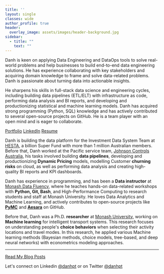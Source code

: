 ```yaml
---
title: ''
layout: single
classes: wide
author_profile: true
header:
  overlay_image: assets/images/header-background.jpg
sidebar:
  - title: ""
    text: ""
---
```


Danh is keen on applying Data Engineering and DataOps tools to solve real-world problems and help businesses to build end-to-end data engineering solutions. He has experience collaborating with key stakeholders and acquiring domain knowledge to frame and solve data-related problems. Danh is passionate about turning data into actionable insights. 

He sharpens his skills in full-stack data science and engineering cycles, including building data pipelines (ETL/ELT) with infrastructure as code, performing data analysis and BI reports, and developing and productionizing statistical and machine learning models. Danh has acquired strong programming (Python, SQL) knowledge and has actively contributed to several open-source projects on GitHub. He is a team player with an open mind and is eager to collaborate.

<p class="text-center"> <a href="https://danhphan.net/projects/" class="btn btn--info">Portfolio</a> <a href="https://www.linkedin.com/in/danhpt" class="btn btn--info">LinkedIn</a> <a href="https://danhphan.net/resume/" class="btn btn--info">Resume</a> </p>

Danh is building the data platform for the Investment Data System Team at [HESTA](https://www.hesta.com.au/about-us), a billion Super Fund with more than 1 million Australian members. Before that, Danh worked at the Pacific service team, [Johnson Controls Australia](https://www.johnsoncontrols.com/en_au), his tasks involved building **data pipelines**, developing and productionizing **Dynamic Pricing** models, modelling Customer **churning risks** on cloud, as well as performing data analysis and creating high-quality BI reports and KPI dashboards.

Danh has experience in programming, and has been a **Data instructor** at [Monash Data Fluency](https://www.monash.edu/data-fluency/home), where he teaches hands-on data-related workshops with **Python, Git, Bash**, and High-Performance Computing to research students and staff at Monash University. He loves Data Analytics and Machine Learning, and actively contributes to open-source projects like **[PyMC](https://github.com/pymc-devs/pymc/pulls?q=danhphan)** and **[Aesara](https://github.com/aesara-devs/aesara/pulls?q=is%3Apr+author%3Adanhphan)** on GitHub.

Before that, Danh was a Ph.D. **researcher** at [Monash University](https://www.monash.edu/engineering/its), working on **Machine learning** for intelligent transport systems. This research focuses on understanding people's **choice behaviors** when selecting their activity locations and travel modes. In this research, he applied various Machine learning methods (Bayesian methods, choice models, tree-based, and deep neural networks) with econometrics modeling approaches. 

---

<p class="text-center"><a href="https://danhphan.net/blog/" class="btn btn--info">Read My Blog Posts</a></p>

Let's connect on Linkedin <a href="https://www.linkedin.com/in/danhpt">@danhpt</a> or on Twitter <a href="https://twitter.com/danhpt">@danhpt</a>

<!-- <a class="twitter-timeline" data-height="650" href="https://twitter.com/danhpt?ref_src=twsrc%5Etfw">Tweets by danh phan</a> <script async src="https://platform.twitter.com/widgets.js" charset="utf-8"></script> -->